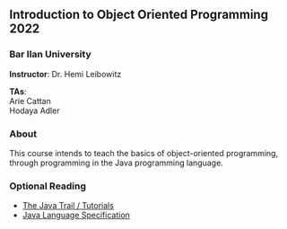 ## Introduction to Object Oriented Programming 2022
### Bar Ilan University

**Instructor**: Dr. Hemi Leibowitz

**TAs**:<br> 
Arie Cattan<br>
Hodaya Adler<br>

### About

This course intends to teach the basics of object-oriented programming, through programming in the Java programming language.


### Optional Reading

* [The Java Trail / Tutorials](http://docs.oracle.com/javase/tutorial/reallybigindex.html)
* [Java Language Specification](materials/jls3.pdf)
